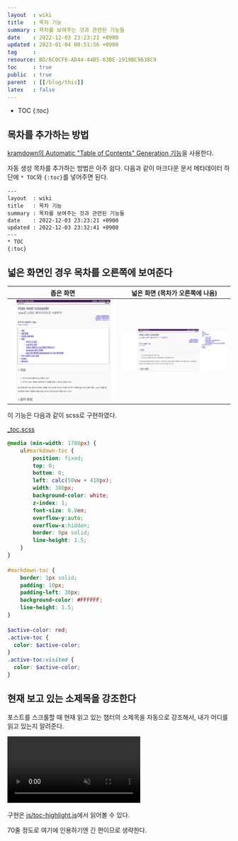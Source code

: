 ```yaml
---
layout  : wiki
title   : 목차 기능
summary : 목차를 보여주는 것과 관련된 기능들
date    : 2022-12-03 23:23:21 +0900
updated : 2023-01-04 00:51:56 +0900
tag     : 
resource: BD/6C0CF6-AD44-44D5-83BE-1919BC9638C9
toc     : true
public  : true
parent  : [[/blog/this]]
latex   : false
---
```

* TOC
{:toc}

## 목차를 추가하는 방법

[kramdown의 Automatic "Table of Contents" Generation 기능]( https://kramdown.gettalong.org/converter/html.html#toc )을 사용한다.

자동 생성 목차를 추가하는 방법은 아주 쉽다.
다음과 같이 마크다운 문서 메타데이터 하단에 `* TOC`와 `{:toc}`를 넣어주면 된다.

```
---
layout  : wiki
title   : 목차 기능
summary : 목차를 보여주는 것과 관련된 기능들
date    : 2022-12-03 23:23:21 +0900
updated : 2022-12-03 23:32:41 +0900
---
* TOC
{:toc}
```

## 넓은 화면인 경우 목차를 오른쪽에 보여준다

| 좁은 화면                                                                                                         | 넓은 화면 (목차가 오른쪽에 나옴)                                                                                    |
|-------------------------------------------------------------------------------------------------------------------|---------------------------------------------------------------------------------------------------------------------|
| ![vertical]( /resource/BD/6C0CF6-AD44-44D5-83BE-1919BC9638C9/205446407-13818ba2-3ee9-4df2-994a-21f2109febdd.jpg ) | ![horizontal]( /resource/BD/6C0CF6-AD44-44D5-83BE-1919BC9638C9/205446411-308e0de6-a7e8-4ce0-9596-8e94663da2dd.jpg ) |

이 기능은 다음과 같이 scss로 구현하였다.

[_toc.scss]( https://github.com/johngrib/johngrib.github.io/blob/master/_sass/_toc.scss )

```scss
@media (min-width: 1700px) {
    ul#markdown-toc {
        position: fixed;
        top: 0;
        bottom: 0;
        left: calc(50vw + 410px);
        width: 380px;
        background-color: white;
        z-index: 1;
        font-size: 0.8em;
        overflow-y:auto;
        overflow-x:hidden;
        border: 0px solid;
        line-height: 1.5;
    }
}

#markdown-toc {
    border: 1px solid;
    padding: 10px;
    padding-left: 30px;
    background-color: #FFFFFF;
    line-height: 1.5;
}

$active-color: red;
.active-toc {
  color: $active-color;
}
.active-toc:visited {
  color: $active-color;
}
```

## 현재 보고 있는 소제목을 강조한다

포스트를 스크롤할 때 현재 읽고 있는 챕터의 소제목을 자동으로 강조해서, 내가 어디를 읽고 있는지 알려준다.

<video controls muted autoplay loop><source src=" /resource/BD/6C0CF6-AD44-44D5-83BE-1919BC9638C9/205447003-1d96f0a2-b93f-4ea9-9206-c81c31b17120.mp4 " type="video/mp4"><video>

구현은 [js/toc-highlight.js]( https://github.com/johngrib/johngrib.github.io/blob/master/js/toc-highlight.js )에서 읽어볼 수 있다.

70줄 정도로 여기에 인용하기엔 긴 편이므로 생략한다.

